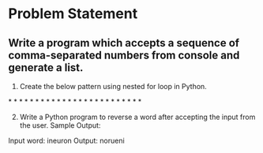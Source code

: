 # Problem Statement 

## Write a program which accepts a sequence of comma-separated numbers from console  and generate a list. 

1. Create the below pattern using nested for loop in Python. 

\* 
\* \* 
\* \* \* 
\* \* \* \* 
\* \* \* \* \* 
\* \* \* \* 
\* \* \* 
\* \* 
\* 

2. Write a Python program to reverse a word after accepting the input from the user. Sample Output: 

Input word: ineuron 
Output: norueni
